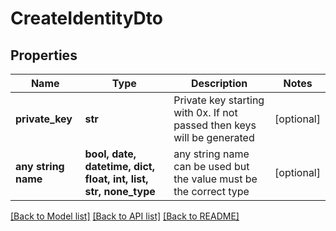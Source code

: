 # CreateIdentityDto


## Properties
Name | Type | Description | Notes
------------ | ------------- | ------------- | -------------
**private_key** | **str** | Private key starting with 0x. If not passed then keys will be generated | [optional] 
**any string name** | **bool, date, datetime, dict, float, int, list, str, none_type** | any string name can be used but the value must be the correct type | [optional]

[[Back to Model list]](../README.md#documentation-for-models) [[Back to API list]](../README.md#documentation-for-api-endpoints) [[Back to README]](../README.md)


